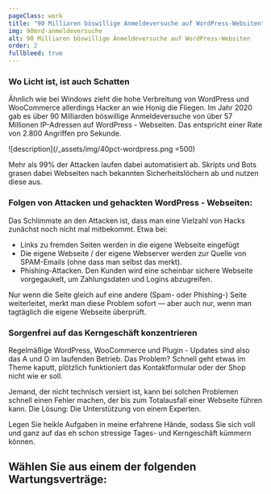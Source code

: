 ```yaml
---
pageClass: work
title: "90 Milliaren böswillige Anmeldeversuche auf WordPress-Websiten"
img: 90mrd-anmeldeversuche
alt: 90 Milliaren böswillige Anmeldeversuche auf WordPress-Websiten
order: 2
fullbleed: true
---
```


### Wo Licht ist, ist auch Schatten

Ähnlich wie bei Windows zieht die hohe Verbreitung von WordPress und WooCommerce allerdings Hacker an wie Honig die Fliegen. Im Jahr 2020 gab es über 90 Milliarden böswillige Anmeldeversuche von über 57 Millionen IP-Adressen auf WordPress - Webseiten. Das entspricht einer Rate von 2.800 Angriffen pro Sekunde.

![description](/_assets/img/40pct-wordpress.png =500)

Mehr als 99% der Attacken laufen dabei automatisiert ab. Skripts und Bots grasen dabei Webseiten nach bekannten Sicherheitslöchern ab und nutzen diese aus. 

### Folgen von Attacken und gehackten WordPress - Webseiten:

Das Schlimmste an den Attacken ist, dass man eine Vielzahl von Hacks zunächst noch nicht mal mitbekommt. Etwa bei:

- Links zu fremden Seiten werden in die eigene Webseite eingefügt
- Die eigene Webseite / der eigene Webserver werden zur Quelle von SPAM-Emails (ohne dass man selbst das merkt).
- Phishing-Attacken. Den Kunden wird eine scheinbar sichere Webseite vorgegaukelt, um Zahlungsdaten und Logins abzugreifen.

Nur wenn die Seite gleich auf eine andere (Spam- oder Phishing-) Seite weiterleitet, merkt man diese Problem sofort — aber auch nur, wenn man tagtäglich die eigene Webseite überprüft.

### Sorgenfrei auf das Kerngeschäft konzentrieren

Regelmäßige WordPress, WooCommerce und Plugin - Updates sind also das A und O im laufenden Betrieb. Das Problem? Schnell geht etwas im Theme kaputt, plötzlich funktioniert das Kontaktformular oder der Shop nicht wie er soll.

Jemand, der nicht technisch versiert ist, kann bei solchen Problemen schnell einen Fehler machen, der bis zum Totalausfall einer Webseite führen kann. Die Lösung: Die Unterstützung von einem Experten.

Legen Sie heikle Aufgaben in meine erfahrene Hände, sodass Sie sich voll und ganz auf das eh schon stressige Tages- und Kerngeschäft kümmern können. 

## Wählen Sie aus einem der folgenden Wartungsverträge: